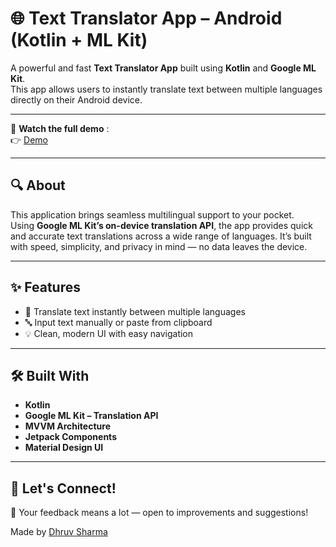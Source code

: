 
# 🌐 Text Translator App – Android (Kotlin + ML Kit)

A powerful and fast **Text Translator App** built using **Kotlin** and **Google ML Kit**.  
This app allows users to instantly translate text between multiple languages directly on their Android device.

---

🎥 **Watch the full demo** :  
👉 [Demo](https://www.linkedin.com/posts/dhruv-sharma-020375267_machinelearning-androiddevelopment-mlkit-activity-7247673369716744193-mu4O?utm_source=share&utm_medium=member_desktop&rcm=ACoAAEFfLNgBkAPAaS7_VdP6LGRPrv_dSNte_vc)

---

## 🔍 About

This application brings seamless multilingual support to your pocket.  
Using **Google ML Kit’s on-device translation API**, the app provides quick and accurate text translations across a wide range of languages. It’s built with speed, simplicity, and privacy in mind — no data leaves the device.

---

## ✨ Features

- 🔄 Translate text instantly between multiple languages    
- 🔤 Input text manually or paste from clipboard   
- 💡 Clean, modern UI with easy navigation  

---

## 🛠️ Built With

- **Kotlin**
- **Google ML Kit – Translation API**
- **MVVM Architecture**
- **Jetpack Components**
- **Material Design UI**

---

## 📢 Let's Connect!

💬 Your feedback means a lot — open to improvements and suggestions!

Made by [Dhruv Sharma](https://www.linkedin.com/in/dhruv-sharma-020375267/)

